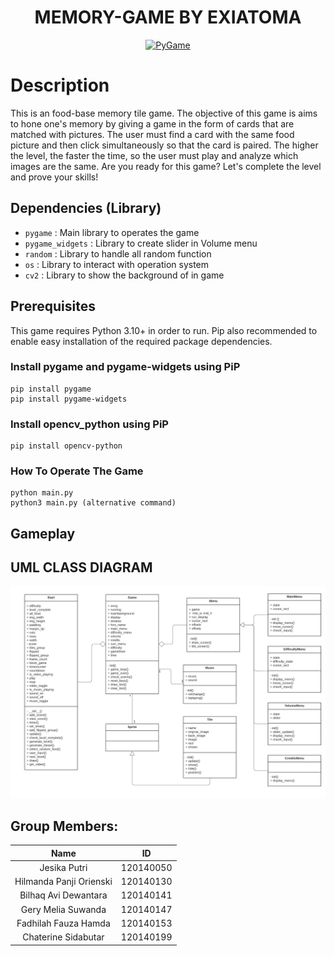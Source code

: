 <div align="center">

# MEMORY-GAME BY EXIATOMA
  
  <a href="https://www.pygame.org/"><img alt="PyGame" src ="https://camo.githubusercontent.com/1971c0a4f776fb5351c765c37e59630c83cabd52/68747470733a2f2f7777772e707967616d652e6f72672f696d616765732f6c6f676f2e706e67" width = 180 height = 100></a>
</div>


# Description

This is an food-base memory tile game. The objective of this game is aims to hone one's memory by giving a game in the form of cards that are matched with pictures. The user must find a card with the same food picture and then click simultaneously so that the card is paired. The higher the level, the faster the time, so the user must play and analyze which images are the same. 
Are you ready for this game? Let's complete the level and prove your skills!

## Dependencies (Library)
- `pygame`          : Main library to operates the game
- `pygame_widgets`  : Library to create slider in Volume menu
- `random`          : Library to handle all random function
- `os`              : Library to interact with operation system
- `cv2`             : Library to show the background of in game

## Prerequisites
This game requires Python 3.10+ in order to run. Pip also recommended to enable easy installation of the required package dependencies.

### Install pygame and pygame-widgets using PiP
```
pip install pygame
pip install pygame-widgets
```

### Install opencv_python using PiP
```
pip install opencv-python
```

### How To Operate The Game
```
python main.py
python3 main.py (alternative command)
```

## Gameplay

## UML CLASS DIAGRAM
<img src="docs/UML_Class_Diagram.png">


## Group Members:
| Name | ID |
| :---: | :---: |
| Jesika Putri               | 120140050 |
| Hilmanda Panji Orienski    | 120140130 |
| Bilhaq Avi Dewantara       | 120140141 |
| Gery Melia Suwanda         | 120140147 |
| Fadhilah Fauza Hamda       | 120140153 |
| Chaterine Sidabutar        | 120140199 |
